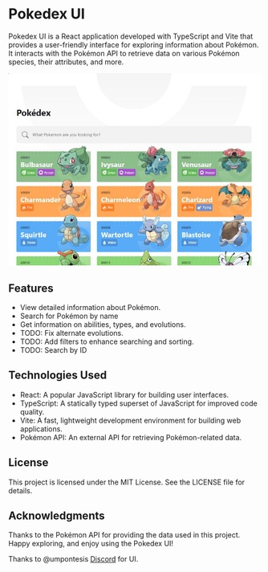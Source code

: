 # Pokedex UI

Pokedex UI is a React application developed with TypeScript and Vite that provides a user-friendly interface for exploring information about Pokémon. It interacts with the Pokémon API to retrieve data on various Pokémon species, their attributes, and more.

![Pokedex UI Screenshot](src/assets/img/screenshot.JPG "Screenshot")

## Features

- View detailed information about Pokémon.
- Search for Pokémon by name
- Get information on abilities, types, and evolutions.
- TODO: Fix alternate evolutions.
- TODO: Add filters to enhance searching and sorting.
- TODO: Search by ID

## Technologies Used

- React: A popular JavaScript library for building user interfaces.
- TypeScript: A statically typed superset of JavaScript for improved code quality.
- Vite: A fast, lightweight development environment for building web applications.
- Pokémon API: An external API for retrieving Pokémon-related data.

## License
This project is licensed under the MIT License. See the LICENSE file for details.

## Acknowledgments
Thanks to the Pokémon API for providing the data used in this project.
Happy exploring, and enjoy using the Pokedex UI!

Thanks to @umpontesis [Discord](https://discord.gg/p9gdRtm) for UI.